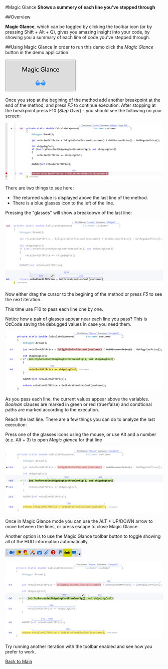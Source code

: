 ﻿#Magic Glance
**Shows a summery of each line you've stepped through**

##Overview

**Magic Glance**, which can be toggled by clicking the toolbar icon  (or by pressing Shift + Alt + Q), gives you amazing insight into your code, by showing you a summary of each line of code you've stepped through.

##Using Magic Glance
In order to run this demo click the _Magic Glance_ button in the demo application.  

![Magic Glance button](Resources/magicGlanceButton.PNG)

Once you stop at the begining of the method add another breakpoint at the end of the method, and press _F5_ to continue execution.
After stopping at the breakpoint press F10 (_Step Over_) - you should see the following on your screen:

![Return value](Resources/returnValue.PNG)

There are two things to see here: 
* The returned value is displayed above the last line of the method. 
* There is a blue glasses icon to the left of the line.

Pressing the "glasses" will show a breakdown of the last line:

![Return value breakdown](Resources/returnValueBreakdown.PNG)

Now either drag the cursor to the begining of the method or press _F5_ to see the next iteration.  

This time use F10 to pass each line one by one.  

Notice how a pair of glasses appear near each line you pass? This is OzCode saving the debugged values in case you need them.

![Line by line debug](Resources/lineByLineDebug.PNG)

As you pass each line, the current values appear above the variables. _Boolean_ clauses are marked in green or red (true/false) and condtional paths are marked according to the execution.

Reach the last line. There are a few things you can do to analyze the last execution:

Press one of the glasses icons using the mouse, or use Alt and a number (e.c. Alt + 3) to open *Magic glance* for that line

![Magic Glance line 4](Resources/magicGlanceLine4.PNG)

Once in Magic Glance mode you can use the ALT + UP/DOWN arrow to move between the lines, or press escape to close Magic Glance. 

Another option is to use the Magic Glance toolbar button to toggle showing all of the HUD information automatically.

![Magic glance toolbar button](Resources/magicGlanceToolbar.PNG) 

![Magic glance enabled](Resources/magicGlanceToolbarEnabled.PNG)

Try running another iteration with the toolbar enabled and see how you prefer to work.
 
[Back to Main](../../README.md) 
